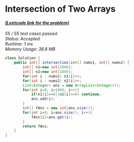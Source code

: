 # **Intersection of Two Arrays**

#### [_(Leetcode link for the problem)_](https://leetcode.com/problems/intersection-of-two-arrays/)

_55 / 55 test cases passed.  
Status: Accepted  
Runtime: 1 ms  
Memory Usage: 38.8 MB_

```java
class Solution {
    public int[] intersection(int[] nums1, int[] nums2) {
        int[] n1=new int[1000];
        int[] n2=new int[1000];
        for(int i : nums1) n1[i]++;
        for(int i : nums2) n2[i]++;
        List<Integer> ans = new ArrayList<Integer>();
        for(int i=0; i<1000; i++){
            if(n1[i]==0||n2[i]==0) continue;
            ans.add(i);
        }
        int[] fAns = new int[ans.size()];
        for(int i=0; i<ans.size(); i++){
            fAns[i]=ans.get(i);
        }
        return fAns;
    }
}
```
